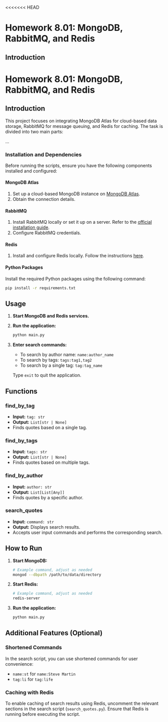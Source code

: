 <<<<<<< HEAD
# Homework 8.01: MongoDB, RabbitMQ, and Redis

## Introduction

# Homework 8.01: MongoDB, RabbitMQ, and Redis

## Introduction

This project focuses on integrating MongoDB Atlas for cloud-based data storage, RabbitMQ for message queuing, and Redis for caching. The task is divided into two main parts:

...

### Installation and Dependencies

Before running the scripts, ensure you have the following components installed and configured:

#### MongoDB Atlas

1. Set up a cloud-based MongoDB instance on [MongoDB Atlas](https://www.mongodb.com/cloud/atlas).
2. Obtain the connection details.

#### RabbitMQ

1. Install RabbitMQ locally or set it up on a server. Refer to the [official installation guide](https://www.rabbitmq.com/download.html).
2. Configure RabbitMQ credentials.

#### Redis

1. Install and configure Redis locally. Follow the instructions [here](https://redis.io/download).

#### Python Packages

Install the required Python packages using the following command:

```bash
pip install -r requirements.txt
```

## Usage

1. **Start MongoDB and Redis services.**

2. **Run the application:**

    ```bash
    python main.py
    ```

3. **Enter search commands:**

   - To search by author name: `name:author_name`
   - To search by tags: `tags:tag1,tag2`
   - To search by a single tag: `tag:tag_name`
   
   Type `exit` to quit the application.

## Functions

### find_by_tag

- **Input:** `tag: str`
- **Output:** `List[str | None]`
- Finds quotes based on a single tag.

### find_by_tags

- **Input:** `tags: str`
- **Output:** `List[str | None]`
- Finds quotes based on multiple tags.

### find_by_author

- **Input:** `author: str`
- **Output:** `List[List[Any]]`
- Finds quotes by a specific author.

### search_quotes

- **Input:** `command: str`
- **Output:** Displays search results.
- Accepts user input commands and performs the corresponding search.

## How to Run

1. **Start MongoDB:**

    ```bash
    # Example command, adjust as needed
    mongod --dbpath /path/to/data/directory
    ```

2. **Start Redis:**

    ```bash
    # Example command, adjust as needed
    redis-server
    ```

3. **Run the application:**

    ```bash
    python main.py
    ```

## Additional Features (Optional)

### Shortened Commands

In the search script, you can use shortened commands for user convenience:

- `name:st` for `name:Steve Martin`
- `tag:li` for `tag:life`

### Caching with Redis

To enable caching of search results using Redis, uncomment the relevant sections in the search script (`search_quotes.py`). Ensure that Redis is running before executing the script.


